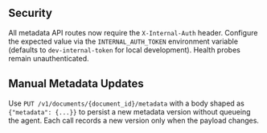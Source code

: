 ## Security

All metadata API routes now require the `X-Internal-Auth` header. Configure the expected value via the `INTERNAL_AUTH_TOKEN` environment variable (defaults to `dev-internal-token` for local development). Health probes remain unauthenticated.

## Manual Metadata Updates

Use `PUT /v1/documents/{document_id}/metadata` with a body shaped as `{"metadata": {...}}` to persist a new metadata version without queueing the agent. Each call records a new version only when the payload changes.
